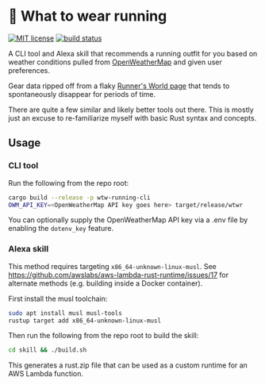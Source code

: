 # 🎽 What to wear running

[![MIT license](https://img.shields.io/github/license/kesyog/wtw-running?style=flat-square)](https://github.com/kesyog/wtw-running/blob/master/LICENSE)
[![build status](https://img.shields.io/github/workflow/status/kesyog/wtw-running/Rust?style=flat-square)](https://github.com/kesyog/wtw-running/actions)

A CLI tool and Alexa skill that recommends a running outfit for you based on weather conditions
pulled from [OpenWeatherMap](https://openweathermap.org) and given user preferences.

Gear data ripped off from a flaky [Runner's World page](https://www.runnersworld.com/training/a20803133/what-to-wear/)
that tends to spontaneously disappear for periods of time.

There are quite a few similar and likely better tools out there. This is mostly just an excuse to
re-familiarize myself with basic Rust syntax and concepts.

## Usage

### CLI tool

Run the following from the repo root:

```bash
cargo build --release -p wtw-running-cli
OWM_API_KEY=<OpenWeatherMap API key goes here> target/release/wtwr
```

You can optionally supply the OpenWeatherMap API key via a .env file by enabling the `dotenv_key`
feature.

### Alexa skill

This method requires targeting `x86_64-unknown-linux-musl`. See <https://github.com/awslabs/aws-lambda-rust-runtime/issues/17>
for alternate methods (e.g. building inside a Docker container).

First install the musl toolchain:

```bash
sudo apt install musl musl-tools
rustup target add x86_64-unknown-linux-musl
```

Then run the following from the repo root to build the skill:

```bash
cd skill && ./build.sh
```

This generates a rust.zip file that can be used as a custom runtime for an AWS Lambda function.
